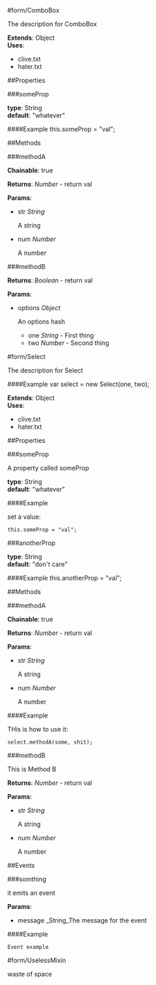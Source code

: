 #form/ComboBox

The description for ComboBox

**Extends**: Object  
**Uses**: 
* clive.txt
* hater.txt


##Properties

###someProp

**type**: String  
**default**: &quot;whatever&quot;

####Example
 this.someProp = "val";

##Methods

###methodA

**Chainable**: true

**Returns**: _Number_ - return val

**Params**:  
*   str _String_

    A string
*   num _Number_

    A number


###methodB

**Returns**: _Boolean_ - return val

**Params**:  
*   options _Object_

    An options hash
    * one _String_ - First thing
    * two _Number_ - Second thing


#form/Select

The description for Select

####Example
 var select = new Select(one, two);

**Extends**: Object  
**Uses**: 
* clive.txt
* hater.txt


##Properties

###someProp

A property called someProp

**type**: String  
**default**: &quot;whatever&quot;

####Example

set a value: 

    this.someProp = "val";

###anotherProp

**type**: String  
**default**: &quot;don&#x27;t care&quot;

####Example
 this.anotherProp = "val";

##Methods

###methodA

**Chainable**: true

**Returns**: _Number_ - return val

**Params**:  
*   str _String_

    A string
*   num _Number_

    A number

####Example

THis is how to use it: 

    select.methodA(some, shit);


###methodB

This is Method B

**Returns**: _Number_ - return val

**Params**:  
*   str _String_

    A string
*   num _Number_

    A number


##Events

###somthing

it emits an event

**Params**:  
*   message _String_The message for the event

####Example

    Event example

#form/UselessMixin

waste of space

